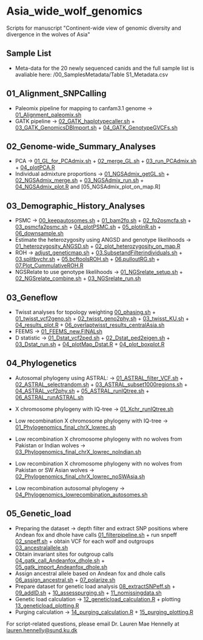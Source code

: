 # Asia_wide_wolf_genomics
Scripts for manuscript "Continent-wide view of genomic diversity and divergence in the wolves of Asia"

## Sample List 
- Meta-data for the 20 newly sequenced canids and the full sample list is avaliable here: /00_SamplesMetadata/Table S1_Metadata.csv

## 01_Alignment_SNPCalling
- Paleomix pipeline for mapping to canfam3.1 genome -> [01_Alignment_paleomix.sh](/01_Alignment_Postprocessing/01_Alignment_paleomix.sh)
- GATK pipeline -> [02_GATK_haplotypecaller.sh](/01_Alignment_Postprocessing/02_GATK_haplotypecaller.sh) + [03_GATK_GenomicsDBImport.sh](/01_Alignment_Postprocessing/03_GATK_GenomicsDBImport.sh) +  [04_GATK_GenotypeGVCFs.sh](/01_Alignment_Postprocessing/04_GATK_GenotypeGVCFs.sh)
  
## 02_Genome-wide_Summary_Analyses
- PCA -> [01_GL_for_PCAdmix.sh](/02_Genomewide_Analyses/PCA/01_GL_for_PCAdmix.sh) + [02_merge_GL.sh](/02_Genomewide_Analyses/PCA/02_merge_GL.sh) + [03_run_PCAdmix.sh](/02_Genomewide_Analyses/PCA/03_run_PCAdmix.sh) + [04_plotPCA.R](/02_Genomewide_Analyses/PCA/04_plotPCA.R)
- Individual admixture proportions -> [01_NGSAdmix_getGL.sh](/02_Genomewide_Analyses/Individual_Admixture_Prop/01_NGSAdmix_getGL.sh) + [02_NGSAdmix_merge.sh](/02_Genomewide_Analyses/Individual_Admixture_Prop/02_NGSAdmix_merge.sh)  + [03_NGSAdmix_run.sh](/02_Genomewide_Analyses/Individual_Admixture_Prop/03_NGSAdmix_run.sh) + [04_NGSAdmix_plot.R](/02_Genomewide_Analyses/Individual_Admixture_Prop/04_NGSAdmix_plot.R) and [05_NGSAdmix_plot_on_map.R]


## 03_Demographic_History_Analyses 

- PSMC -> [00_keepautosomes.sh](/04_Demographic_History/01_PSMC/00_keepautosomes.sh) + [01_bam2fq.sh](/04_Demographic_History/01_PSMC/01_bam2fq.sh) + [02_fq2psmcfa.sh](/04_Demographic_History/01_PSMC/02_fq2psmcfa.sh) + [03_psmcfa2psmc.sh](/04_Demographic_History/01_PSMC/03_psmcfa2psmc.sh) + [04_plotPSMC.sh](/04_Demographic_History/01_PSMC/04_plotPSMC.sh) + [05_plotinR.sh](/04_Demographic_History/01_PSMC/05_plotinR.sh) + [06_downsample.sh](/04_Demographic_History/01_PSMC/06_downsample.sh)
- Estimate the heterozygosity using ANGSD and genotype likelihoods -> [01_heterozygosity_ANGSD.sh](/04_Demographic_History/02_GeneticDiversity/01_heterozygosity_ANGSD.sh) + [02_plot_heterozygosity_on_map.R](/04_Demographic_History/02_GeneticDiversity/02_plot_heterozygosity_on_map.R)
- ROH -> [adjust_geneticmap.sh](/04_Demographic_History/03_ROH/adjust_geneticmap.sh) + [03.SubsetandFilterindividuals.sh](/04_Demographic_History/03_ROH/03.SubsetandFilterindividuals.sh) + [03.splitbychr.sh](/04_Demographic_History/03_ROH/03.splitbychr.sh) + [05.bcftoolsROH.sh](/04_Demographic_History/03_ROH/05.bcftoolsROH.sh) + [06.pulloutRG.sh](/04_Demographic_History/03_ROH/06.pulloutRG.sh) + [07.Plot_CummulativeROH.R](/04_Demographic_History/03_ROH/07.Plot_CummulativeROH.R)
- NGSRelate to use genotype likelihoods ->  [01_NGSrelate_setup.sh](/04_Demographic_History/04_InbreedingCoefficient/01_NGSrelate_setup.sh) + [02_NGSrelate_combine.sh](/04_Demographic_History/04_InbreedingCoefficient/02_NGSrelate_combine.sh) + [03_NGSrelate_run.sh](/04_Demographic_History/04_InbreedingCoefficient/03_NGSrelate_run.sh)


## 03_Geneflow
 - Twisst analyses for topology weighting [00_phasing.sh](/03_Geneflow_Analyses/01_twisst/00_phasing.sh) + [01_twisst_vcf2geno.sh](/03_Geneflow_Analyses/01_twisst/01_twisst_vcf2geno.sh) + [02_twisst_geno2phy.sh](/03_Geneflow_Analyses/01_twisst/02_twisst_geno2phy.sh) + [03_twisst_KU.sh](/03_Geneflow_Analyses/01_twisst/03_twisst_KU.sh)  + [04_results_plot.R](/03_Geneflow_Analyses/01_twisst/04_results_plot.R) + [06_overlaptwisst_results_centralAsia.sh](/03_Geneflow_Analyses/01_twisst/06_overlaptwisst_results_centralAsia.sh) 
- FEEMS -> [01_FEEMS_new.FINALsh](/03_Geneflow_Analyses/02_FEEMS/01_FEEMS_new.FINALsh) 
- D statistic -> [01_Dstat_vcf2ped.sh](/03_Geneflow_Analyses/Dstatistics/01_Dstat_vcf2ped.sh) + [02_Dstat_ped2eigen.sh](/03_Geneflow_Analyses/Dstatistics/02_Dstat_ped2eigen.sh) + [03_Dstat_run.sh](/03_Geneflow_Analyses/Dstatistics/03_Dstat_run.sh) + [04_plotMap_Dstat.R](/03_Geneflow_Analyses/Dstatistics/04_plotMap_Dstat.R) + [04_plot_boxplot.R](/03_Geneflow_Analyses/Dstatistics/04_plot_boxplot.R)
  
## 04_Phylogenetics
- Autosomal phylogeny using ASTRAL: -> [01_ASTRAL_filter_VCF.sh](/05_Phylogenomics/01_Autosomes/01_ASTRAL_filter_VCF.sh) + [02_ASTRAL_selectrandom.sh](/05_Phylogenomics/01_Autosomes/02_ASTRAL_selectrandom.sh) + [03_ASTRAL_subset1000regions.sh](/05_Phylogenomics/01_Autosomes/03_ASTRAL_subset1000regions.sh) +  [04_ASTRAL_vcf2phy.sh](/05_Phylogenomics/01_Autosomes/04_ASTRAL_vcf2phy.sh) + [05_ASTRAL_runIQtree.sh](/05_Phylogenomics/01_Autosomes/05_ASTRAL_runIQtree.sh) + [06_ASTRAL_runASTRAL.sh](/05_Phylogenomics/01_Autosomes/06_ASTRAL_runASTRAL.sh)

- X chromosome phylogeny with IQ-tree -> [01_Xchr_runIQtree.sh](/05_Phylogenomics/02_Xchromosome/01_Xchr_runIQtree.sh)

- Low recombination X chromosome phylogeny with IQ-tree -> [01_Phylogenomics_final_chrX_lowrec.sh](/05_Phylogenomics/04_lowrecombination/01_Phylogenomics_final_chrX_lowrec.sh)
- Low recombination X chromosome phylogeny with no wolves from Pakistan or Indian wolves ->  [03_Phylogenomics_final_chrX_lowrec_noIndian.sh](/05_Phylogenomics/04_lowrecombination/03_Phylogenomics_final_chrX_lowrec_noIndian.sh)

- Low recombination X chromosome phylogeny with no wolves from Pakistan or SW Asian wolves ->  [02_Phylogenomics_final_chrX_lowrec_noSWAsia.sh](/05_Phylogenomics/04_lowrecombination/02_Phylogenomics_final_chrX_lowrec_noSWAsia.sh)
- Low recombination autosomal phylogeny -> [04_Phylogenomics_lowrecombination_autosomes.sh](/05_Phylogenomics/04_lowrecombination/04_Phylogenomics_lowrecombination_autosomes.sh)

## 05_Genetic_load 

- Preparing the dataset -> depth filter and extract SNP positions where Andean fox and dhole have calls [01_filterpipeline.sh](/06_Geneticload/01_filterpipeline.sh) + run snpeff [02_snpeff.sh](/06_Geneticload/02_snpeff.sh) + obtain VCF for each wolf and outgroups [03_ancestralallele.sh](/06_Geneticload/03_ancestralallele.sh) 
- Obtain invariant sites for outgroup calls [04_gatk_call_Andeanfox_dhole.sh](/06_Geneticload/04_gatk_call_Andeanfox_dhole.sh) + [05_gatk_import_Andeanfox_dhole.sh](/06_Geneticload/05_gatk_import_Andeanfox_dhole.sh)
- Assign ancestral allele based on Andean fox and dhole calls [06_assign_ancestral.sh](/06_Geneticload/06_assign_ancestral.sh) +  [07_polarize.sh](/06_Geneticload/07_polarize.sh)
- Prepare dataset for genetic load analysis [08_extractSNPeff.sh](/06_Geneticload/08_extractSNPeff.sh) + [09_addID.sh](/06_Geneticload/09_addID.sh) + [10_assesspurging.sh](/06_Geneticload/10_assesspurging.sh) + [11_nomissingdata.sh](/06_Geneticload/11_nomissingdata.sh)
- Genetic load calculation -> [12_geneticload_calculation.R](/06_Geneticload/12_geneticload_calculation.R) + plotting [13_geneticload_plotting.R](/06_Geneticload/13_geneticload_plotting.R)
- Purging calculation -> [14_purging_calculation.R](/06_Geneticload/14_purging_calculation.R) +  [15_purging_plotting.R](/06_Geneticload/15_purging_plotting.R)

For script-related questions, please email Dr. Lauren Mae Hennelly at lauren.hennelly@sund.ku.dk

















